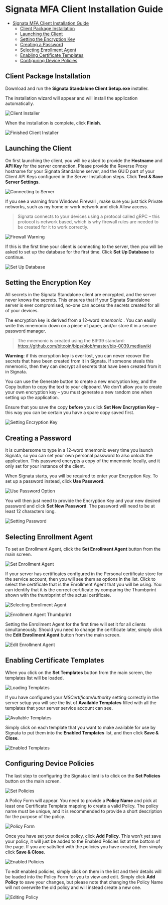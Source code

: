 # Signata MFA Client Installation Guide

- [Signata MFA Client Installation Guide](#signata-mfa-client-installation-guide)
  - [Client Package Installation](#client-package-installation)
  - [Launching the Client](#launching-the-client)
  - [Setting the Encryption Key](#setting-the-encryption-key)
  - [Creating a Password](#creating-a-password)
  - [Selecting Enrollment Agent](#selecting-enrollment-agent)
  - [Enabling Certificate Templates](#enabling-certificate-templates)
  - [Configuring Device Policies](#configuring-device-policies)

## Client Package Installation

Download and run the **Signata Standalone Client Setup.exe** installer.

The installation wizard will appear and will install the application automatically.

![Client Installer](images/image078.png)

When the installation is complete, click **Finish**.

![Finished Client Installer](images/image079.png)

## Launching the Client

On first launching the client, you will be asked to provide the **Hostname** and **API Key** for the server connection. Please provide the Reverse Proxy hostname for your Signata Standalone server, and the GUID part of your Client API Keys configured in the Server Installation steps. Click **Test & Save Server Settings**.

![Connecting to Server](images/image080.png)

If you see a warning from Windows Firewall , make sure you just tick Private networks, such as my home or work network and click Allow access.

> Signata connects to your devices using a protocol called gRPC – this protocol is network based, which is why firewall rules are needed to be created for it to work correctly.

![Firewall Warning](images/image081.png)

If this is the first time your client is connecting to the server, then you will be asked to set up the database for the first time. Click **Set Up Database** to continue.

![Set Up Database](images/image082.png)

## Setting the Encryption Key

All secrets in the Signata Standalone client are encrypted, and the server never knows the secrets. This ensures that if your Signata Standalone server is ever compromised, no-one can access the secrets created for all of your devices.

The encryption key is derived from a 12-word *mnemonic* . You can easily write this mnemonic down on a piece of paper, and/or store it in a secure password manager.

> The mnemonic is created using the BIP39 standard: https://github.com/bitcoin/bips/blob/master/bip-0039.mediawiki 

**Warning**: if this encryption key is ever lost, you can never recover the secrets that have been created from it in Signata. If someone steals this mnemonic, then they can decrypt all secrets that have been created from it in Signata.

You can use the Generate button to create a new encryption key, and the Copy button to copy the text to your clipboard. We don’t allow you to create your own encryption key – you must generate a new random one when setting up the application.

Ensure that you save the copy **before** you click **Set New Encryption Key** – this way you can be certain you have a spare copy saved first.

![Setting Encryption Key](images/image083.png)

## Creating a Password

It is cumbersome to type in a 12-word mnemonic every time you launch Signata, so you can set your own personal password to also unlock the application. This password encrypts a copy of the mnemonic locally, and it only set for your instance of the client.

When Signata starts, you will be required to enter your Encryption Key. To set up a password instead, click **Use Password**.

![Use Password Option](images/image084.png)

You will then just need to provide the Encryption Key and your new desired password and click **Set New Password**. The password will need to be at least 12 characters long.

![Setting Password](images/image085.png)

## Selecting Enrollment Agent

To set an Enrollment Agent, click the **Set Enrollment Agent** button from the main screen.

![Set Enrollment Agent](images/image086.png)

If your server has certificates configured in the Personal certificate store for the service account, then you will see them as options in the list. Click to select the certificate that is the Enrollment Agent that you will be using. You can identify that it is the correct certificate by comparing the Thumbprint shown with the thumbprint of the actual certificate.

![Selecting Enrollment Agent](images/image087.png)

![Enrollment Agent Thumbprint](images/image088.png)

Setting the Enrollment Agent for the first time will set it for all clients simultaneously. Should you need to change the certificate later, simply click the **Edit Enrollment Agent** button from the main screen.

![Edit Enrollment Agent](images/image089.png)

## Enabling Certificate Templates

When you click on the **Set Templates** button from the main screen, the templates list will be loaded.

![Loading Templates](images/image090.png)

If you have configured your *MSCertificateAuthority* setting correctly in the server setup you will see the list of **Available Templates** filled with all the templates that your server service account can see.

![Avaliable Templates](images/image091.png)

Simply click on each template that you want to make available for use by Signata to put them into the **Enabled Templates** list, and then click **Save & Close**.

![Enabled Templates](images/image092.png)

## Configuring Device Policies

The last step to configuring the Signata client is to click on the **Set Policies** button on the main screen.

![Set Policies](images/image093.png)

A Policy Form will appear. You need to provide a **Policy Name** and pick at least one Certificate Template mapping to create a valid Policy. The policy name must be unique, and it is recommended to provide a short description for the purpose of the policy.

![Policy Form](images/image094.png)

Once you have set your device policy, click **Add Policy**. This won’t yet save your policy, it will just be added to the Enabled Policies list at the bottom of the page. If you are satisfied with the policies you have created, then simply click **Save & Close**.

![Enabled Policies](images/image095.png)

To edit enabled policies, simply click on them in the list and their details will be loaded into the Policy Form for you to view and edit. Simply click **Add Policy** to save your changes, but please note that changing the Policy Name will not overwrite the old policy and will instead create a new one.

![Editing Policy](images/image096.png)
